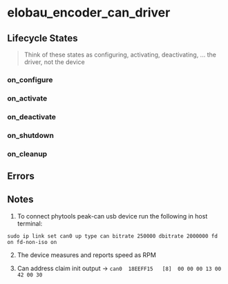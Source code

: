 # elobau_encoder_can_driver

## Lifecycle States
> Think of these states as configuring, activating, deactivating, ... the driver, not the device
### on_configure

### on_activate

### on_deactivate

### on_shutdown

### on_cleanup

## Errors


## Notes
 1. To connect phytools peak-can usb device run the following in host terminal:

``sudo ip link set can0 up type can bitrate 250000 dbitrate 2000000 fd on fd-non-iso on ``

2. The device measures and reports speed as RPM

3. Can address claim init output -> ``can0  18EEFF15   [8]  00 00 00 13 00 42 00 30`` 